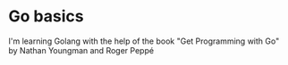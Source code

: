 # Go basics

I'm learning Golang with the help of the book "Get Programming with Go" by Nathan Youngman and Roger Peppé
